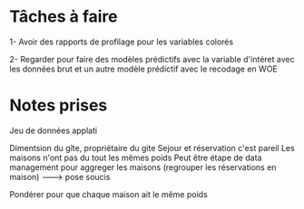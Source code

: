 # Tâches à faire 



1- Avoir des rapports de profilage pour les variables colorés 

2- Regarder pour faire des modèles prédictifs avec la variable d'intéret avec les données brut et un autre modèle prédictif avec le recodage en WOE 

# Notes prises 

Jeu de données applati

Dimentsion du gîte, propriétaire du gite
Sejour et réservation c'est pareil 
Les maisons n'ont pas du tout les mêmes poids
Peut être étape de data management pour aggreger les maisons (regrouper les réservations en maison)   ---> pose soucis 

Pondérer pour que chaque maison ait le même poids 
